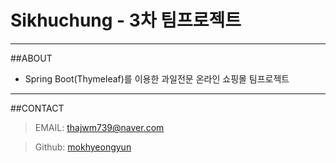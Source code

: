 # Sikhuchung - 3차 팀프로젝트
---
##ABOUT
- Spring Boot(Thymeleaf)를 이용한 과일전문 온라인 쇼핑몰 팀프로젝트
---
##CONTACT
> EMAIL: <thajwm739@naver.com>

> Github: [mokhyeongyun](https://github.com/mokhyeongyun "바로가기")

